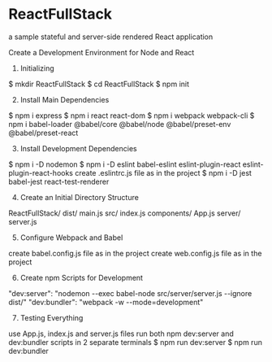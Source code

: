 # ReactFullStack
a sample stateful and server-side rendered React application

Create a Development Environment for Node and React

1. Initializing

$ mkdir ReactFullStack
$ cd ReactFullStack
$ npm init


2. Install Main Dependencies

$ npm i express
$ npm i react react-dom
$ npm i webpack webpack-cli
$ npm i babel-loader @babel/core @babel/node @babel/preset-env @babel/preset-react


3. Install Development Dependencies

$ npm i -D nodemon
$ npm i -D eslint babel-eslint eslint-plugin-react eslint-plugin-react-hooks
create .eslintrc.js file as in the project
$ npm i -D jest babel-jest react-test-renderer


4. Create an Initial Directory Structure

ReactFullStack/
  dist/
    main.js
  src/
    index.js
    components/
      App.js
    server/
      server.js
      
5. Configure Webpack and Babel

create babel.config.js file as in the project
create web.config.js file as in the project

6. Create npm Scripts for Development

"dev:server": "nodemon --exec babel-node src/server/server.js --ignore dist/"
"dev:bundler": "webpack -w --mode=development"


7. Testing Everything

use App.js, index.js and server.js files
run both npm dev:server and dev:bundler scripts in 2 separate terminals
$ npm run dev:server
$ npm run dev:bundler


